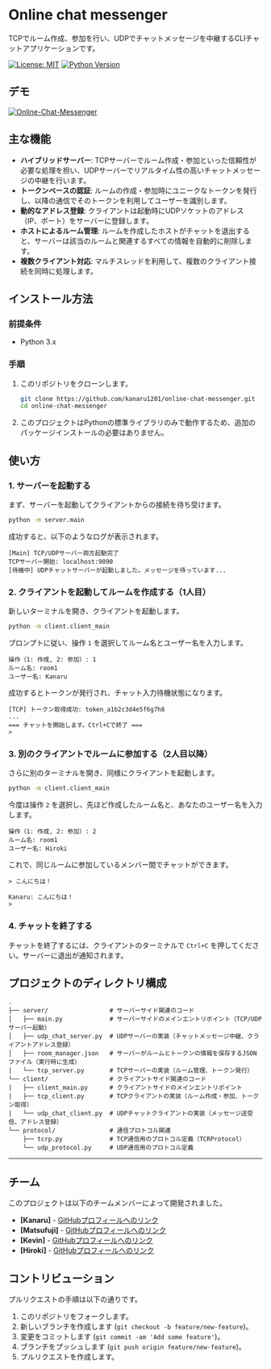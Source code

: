 # Online chat messenger

TCPでルーム作成、参加を行い、UDPでチャットメッセージを中継するCLIチャットアプリケーションです。

[![License: MIT](https://img.shields.io/badge/License-MIT-yellow.svg)](https://opensource.org/licenses/MIT)
[![Python Version](https://img.shields.io/badge/python-3.x-blue.svg)](https://www.python.org/)

## デモ

[![Online-Chat-Messenger](https://img.youtube.com/vi/Qref4Lx3Rug/0.jpg)](https://youtu.be/Qref4Lx3Rug)


## 主な機能

*   **ハイブリッドサーバー**: TCPサーバーでルーム作成・参加といった信頼性が必要な処理を担い、UDPサーバーでリアルタイム性の高いチャットメッセージの中継を行います。
*   **トークンベースの認証**: ルームの作成・参加時にユニークなトークンを発行し、以降の通信でそのトークンを利用してユーザーを識別します。
*   **動的なアドレス登録**: クライアントは起動時にUDPソケットのアドレス（IP、ポート）をサーバーに登録します。
*   **ホストによるルーム管理**: ルームを作成したホストがチャットを退出すると、サーバーは該当のルームと関連するすべての情報を自動的に削除します。
*   **複数クライアント対応**: マルチスレッドを利用して、複数のクライアント接続を同時に処理します。
 
## インストール方法

### 前提条件
*   Python 3.x

### 手順
1.  このリポジトリをクローンします。
    ```bash
    git clone https://github.com/kanaru1201/online-chat-messenger.git
    cd online-chat-messenger
    ```
2.  このプロジェクトはPythonの標準ライブラリのみで動作するため、追加のパッケージインストールの必要はありません。

## 使い方

### 1. サーバーを起動する

まず、サーバーを起動してクライアントからの接続を待ち受けます。

```bash
python -m server.main
```

成功すると、以下のようなログが表示されます。
```
[Main] TCP/UDPサーバー両方起動完了
TCPサーバー開始: localhost:9090
[待機中] UDPチャットサーバーが起動しました。メッセージを待っています...
```

### 2. クライアントを起動してルームを作成する（1人目）

新しいターミナルを開き、クライアントを起動します。

```bash
python -m client.client_main
```

プロンプトに従い、操作 `1` を選択してルーム名とユーザー名を入力します。

```
操作（1: 作成, 2: 参加）: 1
ルーム名: room1
ユーザー名: Kanaru
```

成功するとトークンが発行され、チャット入力待機状態になります。

```
[TCP] トークン取得成功: token_a1b2c3d4e5f6g7h8
...
=== チャットを開始します。Ctrl+Cで終了 ===
>
```

### 3. 別のクライアントでルームに参加する（2人目以降）

さらに別のターミナルを開き、同様にクライアントを起動します。

```bash
python -m client.client_main
```

今度は操作 `2` を選択し、先ほど作成したルーム名と、あなたのユーザー名を入力します。

```
操作（1: 作成, 2: 参加）: 2
ルーム名: room1
ユーザー名: Hiroki
```

これで、同じルームに参加しているメンバー間でチャットができます。

```
> こんにちは！

Kanaru: こんにちは！
> 
```

### 4. チャットを終了する

チャットを終了するには、クライアントのターミナルで `Ctrl+C` を押してください。サーバーに退出が通知されます。

## プロジェクトのディレクトリ構成

```
.
├── server/                 # サーバーサイド関連のコード
│   ├── main.py             # サーバーサイドのメインエントリポイント（TCP/UDPサーバー起動）
│   ├── udp_chat_server.py  # UDPサーバーの実装（チャットメッセージ中継、クライアントアドレス登録）
│   ├── room_manager.json   # サーバーがルームとトークンの情報を保存するJSONファイル（実行時に生成）
|   └── tcp_server.py       # TCPサーバーの実装（ルーム管理、トークン発行）
└── client/                 # クライアントサイド関連のコード
|   ├── client_main.py      # クライアントサイドのメインエントリポイント
|   ├── tcp_client.py       # TCPクライアントの実装（ルーム作成・参加、トークン取得）
|   └── udp_chat_client.py  # UDPチャットクライアントの実装（メッセージ送受信、アドレス登録）
└── protocol/               # 通信プロトコル関連
    ├── tcrp.py             # TCP通信用のプロトコル定義（TCRProtocol）
    └── udp_protocol.py     # UDP通信用のプロトコル定義
```


---


## チーム

このプロジェクトは以下のチームメンバーによって開発されました。

*   **[Kanaru]** - [GitHubプロフィールへのリンク](https://github.com/kanaru1201)
*   **[Matsufuji]** - [GitHubプロフィールへのリンク](https://github.com/matsufuji06)
*   **[Kevin]** - [GitHubプロフィールへのリンク](https://github.com/KevinRyouInoue)
*   **[Hiroki]** - [GitHubプロフィールへのリンク](https://github.com/hiroki-jandararin)

## コントリビューション

プルリクエストの手順は以下の通りです。
1.  このリポジトリをフォークします。
2.  新しいブランチを作成します (`git checkout -b feature/new-feature`)。
3.  変更をコミットします (`git commit -am 'Add some feature'`)。
4.  ブランチをプッシュします (`git push origin feature/new-feature`)。
5.  プルリクエストを作成します。








